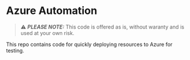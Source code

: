 # Azure Automation

>:warning: ***PLEASE NOTE:*** This code is offered as is, without waranty and is used at your own risk.

This repo contains code for quickly deploying resources to Azure for testing.
